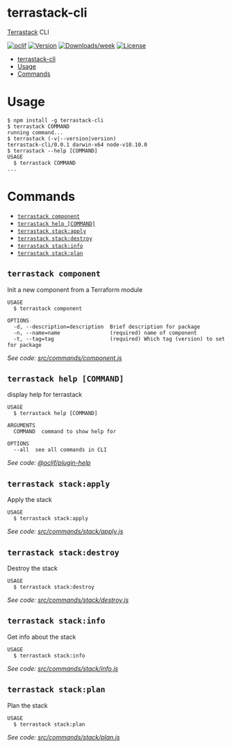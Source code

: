 # terrastack-cli

[Terrastack](https://github.com/TerraStackIO/terrastack) CLI

[![oclif](https://img.shields.io/badge/cli-oclif-brightgreen.svg)](https://oclif.io)
[![Version](https://img.shields.io/npm/v/terrastack-cli.svg)](https://npmjs.org/package/terrastack-cli)
[![Downloads/week](https://img.shields.io/npm/dw/terrastack-cli.svg)](https://npmjs.org/package/terrastack-cli)
[![License](https://img.shields.io/npm/l/terrastack-cli.svg)](https://github.com/terrastackio/terrastack-cli/blob/master/package.json)

<!-- toc -->
* [terrastack-cli](#terrastack-cli)
* [Usage](#usage)
* [Commands](#commands)
<!-- tocstop -->

# Usage

<!-- usage -->
```sh-session
$ npm install -g terrastack-cli
$ terrastack COMMAND
running command...
$ terrastack (-v|--version|version)
terrastack-cli/0.0.1 darwin-x64 node-v10.10.0
$ terrastack --help [COMMAND]
USAGE
  $ terrastack COMMAND
...
```
<!-- usagestop -->

# Commands

<!-- commands -->
* [`terrastack component`](#terrastack-component)
* [`terrastack help [COMMAND]`](#terrastack-help-command)
* [`terrastack stack:apply`](#terrastack-stackapply)
* [`terrastack stack:destroy`](#terrastack-stackdestroy)
* [`terrastack stack:info`](#terrastack-stackinfo)
* [`terrastack stack:plan`](#terrastack-stackplan)

## `terrastack component`

Init a new component from a Terraform module

```
USAGE
  $ terrastack component

OPTIONS
  -d, --description=description  Brief description for package
  -n, --name=name                (required) name of component
  -t, --tag=tag                  (required) Which tag (version) to set for package
```

_See code: [src/commands/component.js](https://github.com/terrastackio/terrastack-cli/blob/v0.0.1/src/commands/component.js)_

## `terrastack help [COMMAND]`

display help for terrastack

```
USAGE
  $ terrastack help [COMMAND]

ARGUMENTS
  COMMAND  command to show help for

OPTIONS
  --all  see all commands in CLI
```

_See code: [@oclif/plugin-help](https://github.com/oclif/plugin-help/blob/v2.1.2/src/commands/help.ts)_

## `terrastack stack:apply`

Apply the stack

```
USAGE
  $ terrastack stack:apply
```

_See code: [src/commands/stack/apply.js](https://github.com/terrastackio/terrastack-cli/blob/v0.0.1/src/commands/stack/apply.js)_

## `terrastack stack:destroy`

Destroy the stack

```
USAGE
  $ terrastack stack:destroy
```

_See code: [src/commands/stack/destroy.js](https://github.com/terrastackio/terrastack-cli/blob/v0.0.1/src/commands/stack/destroy.js)_

## `terrastack stack:info`

Get info about the stack

```
USAGE
  $ terrastack stack:info
```

_See code: [src/commands/stack/info.js](https://github.com/terrastackio/terrastack-cli/blob/v0.0.1/src/commands/stack/info.js)_

## `terrastack stack:plan`

Plan the stack

```
USAGE
  $ terrastack stack:plan
```

_See code: [src/commands/stack/plan.js](https://github.com/terrastackio/terrastack-cli/blob/v0.0.1/src/commands/stack/plan.js)_
<!-- commandsstop -->
